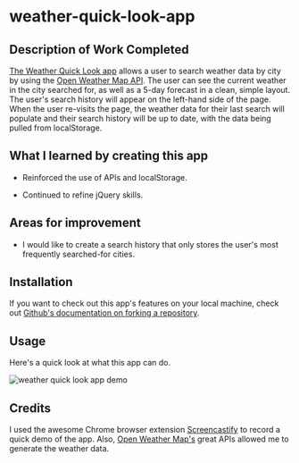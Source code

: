 # weather-quick-look-app

## Description of Work Completed

[The Weather Quick Look app](https://emblair96.github.io/HW6-weather-app/) allows a user to search weather data by city by using the [Open Weather Map API](https://openweathermap.org/api).  The user can see the current weather in the city searched for, as well as a 5-day forecast in a clean, simple layout.  The user's search history will appear on the left-hand side of the page.  When the user re-visits the page, the weather data for their last search will populate and their search history will be up to date, with the data being pulled from localStorage. 

## What I learned by creating this app

* Reinforced the use of APIs and localStorage.

* Continued to refine jQuery skills.

## Areas for improvement

* I would like to create a search history that only stores the user's most frequently searched-for cities.  

## Installation

If you want to check out this app's features on your local machine, check out [Github's documentation on forking a repository](https://docs.github.com/en/free-pro-team@latest/github/getting-started-with-github/fork-a-repo).  

## Usage

Here's a quick look at what this app can do.

![weather quick look app demo](Assets/weather-quick-look-demo.gif) 

## Credits

I used the awesome Chrome browser extension [Screencastify](https://www.screencastify.com/) to record a quick demo of the app.  Also, [Open Weather Map's](https://openweathermap.org/api) great APIs allowed me to generate the weather data.